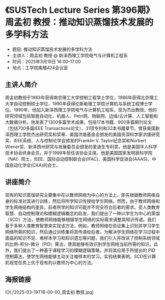 # 《SUSTech Lecture Series 第396期》周孟初 教授：推动知识蒸馏技术发展的多学科方法

* 题目: 推动知识蒸馏技术发展的多学科方法
* 主讲人：周孟初 教授 @ 新泽西理工学院电气与计算机工程系
* 时间：2025年3月19日 16:00-17:00
* 地点：工学院南楼424会议室

## 主讲人简介
周孟初教授于1983年获得南京理工大学控制工程学士学位，1986年获得北京理工大学自动控制硕士学位，1990年获得伦斯勒理工学院计算机与系统工程博士学位。1990年，他加入新泽西理工学院电气与计算机工程系，现为杰出教授。他的研究领域包括智能自动化、机器人、Petri网、物联网、边缘/云计算、人工智能和大数据分析。他发表了1300多篇学术成果，包括17本书籍、900多篇期刊论文（包括700多篇IEEE Transactions论文）、31项专利和32本书籍章节。曾获美国新泽西理工学院杰出研究奖和奖章、美国洪堡基金会颁发的美国资深科学家洪堡研究奖、IEEE系统、人与控制论学会颁发的Franklin V. Taylor纪念奖和Norbert Wiener奖、新泽西州研究与发展委员会颁发的爱迪生专利奖。他是美国华人科学技术协会终身会员，并于1999年担任该协会主席。他是美国国家发明家科学院（NAI）院士，IEEE、国际自动控制联合会(IFAC)、美国科学促进会(AAAS)、中国自动化学会(CAA)的会士。

## 讲座简介
现有的知识蒸馏研究主要集中在以教师网络为中心的方法上，即先根据教师网络自身的标准对其进行训练，然后将所学知识传授给学生网络。然而，由于教师网络和学生网络结构的差异，前者所学的知识可能并不完全符合后者的需求。受人类教育智慧、自动控制理论和模糊逻辑概念的启发，我们提出了一种以学生为中心的蒸馏（SCD）方法，使教师网络能够根据学生网络的实际需求调整其知识传递。我们基于多种人类教育智慧来实现该方法，例如，教师网络在验证集上识别并学习学生网络所需的知识，然后通过训练集将其传递给后者。为解决学生网络在学习过程中面临的知识不足、难样本学习和知识遗忘等问题，我们引入并改进了控制系统领域的比例-积分-微分（PID）算法，使其能够有效识别学生网络当前所需的知识。此外，我们提出了一种基于课程学习的模糊逻辑策略，并将其应用于所提出的 PID 控制算法，使学生网络能够主动关注难样本的学习。实验结果表明，SCD在计算机视觉任务上优于现有的以教师为中心的方法。

## 海报链接
![](./2025-03-19T16-00-00_周孟初 教授.jpg)